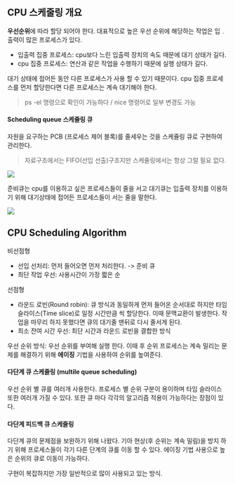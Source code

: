 
## CPU 스케줄링 개요

**우선순위**에 따라 할당 되어야 한다.
대표적으로 높은 우선 순위에 해당하는 작업은 입﹒출력이 많은 프로세스가 있다.

- 입출력 집중 프로세스: cpu보다 느린 입출력 장치의 속도 때문에 대기 상태가 길다.
- cpu 집중 프로세스: 연산과 같은 작업을 수행하기 때문에 실행 상태가 길다.

대기 상태에 접어든 동안 다른 프로세스가 사용 할 수 있기 때문이다.
cpu 집중 프로세스를 먼저 할당한다면 다른 프로세스는 계속 대기해야 한다.


> ps -el 명령으로 확인이 가능하다 / nice 명령어로 일부 변경도 가능

#### Scheduling queue 스케쥴링 큐

자원을 요구하는 PCB (프로세스 제어 블록)를 줄세우는 것을 스케쥴링 큐로 구현하여 관리한다.

> 자료구조에서는 FIFO(선입 선출)구조지만 스케쥴링에서는 항상 그럴 필요 없다.

![](blog/img/pcb.png)


준비큐는 cpu를 이용하고 싶은 프로세스들이 줄을 서고 대기큐는 입출력 장치를 이용하기 위해 대기상태에 접어든 프로세스들이 서는 줄을 말한다.


![](blog/img/Pasted%20image%2020240412112902.png)

## CPU Scheduling Algorithm

비선점형
- 선입 선처리: 먼저 들어오면 먼저 처리한다. -> 준비 큐
- 최단 작업 우선: 사용시간이 가장 짧은 순

선점형
- 라운드 로빈(Round robin): 큐 방식과 동일하게 먼저 들어온 순서대로 하지만 타임슬라이스(Time slice)로 일정 시간만큼 씩 할당한다. 이때 문맥교환이 발생한다. 작업을 마무리 하지 못했다면 큐의 대기줄 맨뒤로 다시 줄서게 된다.
- 최소 잔여 시간 우선: 최단 시간과 라운드 로빈을 결합한 방식

우선 순위 방식: 우선 순위를 부여해 실행 한다. 이때 후 순위 프로세스는 계속 밀리는 문제를 해결하기 위해 **에이징** 기법을 사용하여 순위를 높여준다.


#### 다단계 큐 스케줄링 (multile queue scheduling)

우선 순위 별 큐를 여러개 사용한다. 프로세스 별 순위 구분이 용이하며 타임 슬라이스 또한 여러개 가질 수 있다. 또한 큐 마다 각각의 알고리즘 적용이 가능하다는 장점이 있다.

#### 다단계 피드백 큐 스케줄링

다단계 큐의 문제점을 보완하기 위해 나왔다. 기아 현상(후 순위는 계속 밀림)을 방지 하기 위해 프로세스들이 각기 다른 단계의 큐를 이동 할 수 있다. 에이징 기법 사용으로 높은 순위의 큐로 이동이 가능하다.

구현이 복잡하지만 가장 일반적으로 많이 사용되고 있는 방식.
